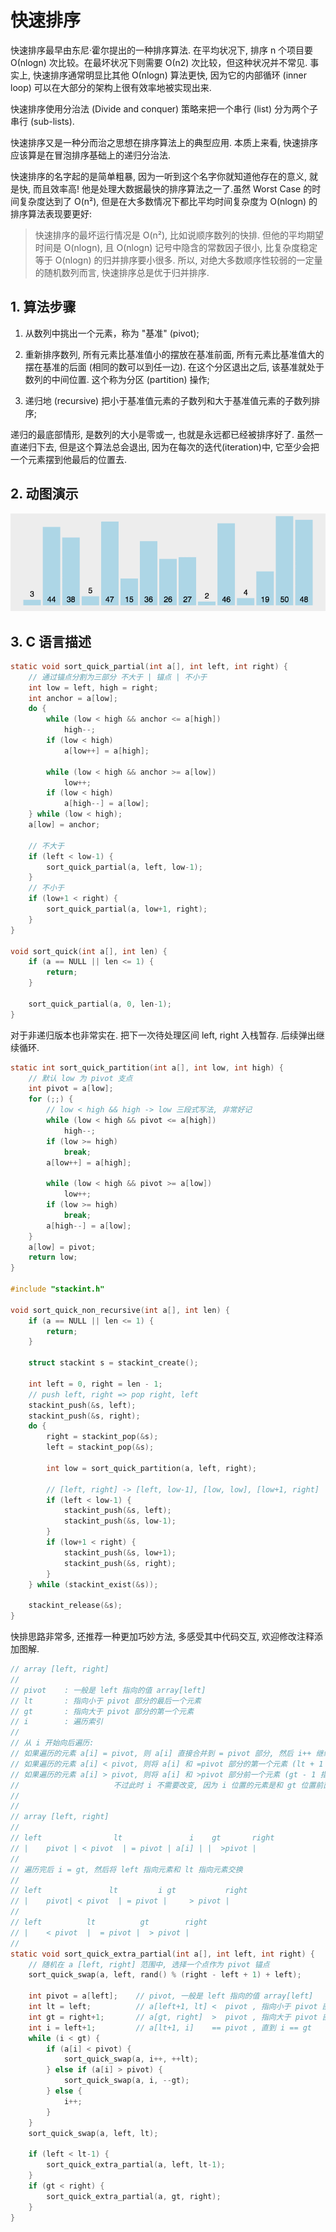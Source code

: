 # 快速排序

快速排序最早由东尼·霍尔提出的一种排序算法. 在平均状况下, 排序 n 个项目要 Ο(nlogn) 次比较。在最坏状况下则需要 Ο(n2) 次比较，但这种状况并不常见. 事实上, 快速排序通常明显比其他 Ο(nlogn) 算法更快, 因为它的内部循环 (inner loop) 可以在大部分的架构上很有效率地被实现出来.

快速排序使用分治法 (Divide and conquer) 策略来把一个串行 (list) 分为两个子串行 (sub-lists).

快速排序又是一种分而治之思想在排序算法上的典型应用. 本质上来看, 快速排序应该算是在冒泡排序基础上的递归分治法.

快速排序的名字起的是简单粗暴, 因为一听到这个名字你就知道他存在的意义, 就是快, 而且效率高! 他是处理大数据最快的排序算法之一了.虽然 Worst Case 的时间复杂度达到了 O(n²), 但是在大多数情况下都比平均时间复杂度为 O(nlogn) 的排序算法表现要更好:

> 快速排序的最坏运行情况是 O(n²), 比如说顺序数列的快排. 但他的平均期望时间是 O(nlogn), 且 O(nlogn) 记号中隐含的常数因子很小, 比复杂度稳定等于 O(nlogn) 的归并排序要小很多. 所以, 对绝大多数顺序性较弱的一定量的随机数列而言, 快速排序总是优于归并排序.

## 1. 算法步骤

1. 从数列中挑出一个元素，称为 "基准" (pivot);

2. 重新排序数列, 所有元素比基准值小的摆放在基准前面, 所有元素比基准值大的摆在基准的后面 (相同的数可以到任一边). 在这个分区退出之后, 该基准就处于数列的中间位置. 这个称为分区 (partition) 操作;

3. 递归地 (recursive) 把小于基准值元素的子数列和大于基准值元素的子数列排序;

递归的最底部情形, 是数列的大小是零或一, 也就是永远都已经被排序好了. 虽然一直递归下去, 但是这个算法总会退出, 因为在每次的迭代(iteration)中, 它至少会把一个元素摆到他最后的位置去.

## 2. 动图演示

![动图演示](resources/quickSort.gif)


## 3. C 语言描述

```C
static void sort_quick_partial(int a[], int left, int right) {
    // 通过锚点分割为三部分 不大于 | 锚点 | 不小于
    int low = left, high = right;
    int anchor = a[low];
    do {
        while (low < high && anchor <= a[high])
            high--;
        if (low < high)
            a[low++] = a[high];
        
        while (low < high && anchor >= a[low])
            low++;
        if (low < high)
            a[high--] = a[low];
    } while (low < high);
    a[low] = anchor;

    // 不大于
    if (left < low-1) {
        sort_quick_partial(a, left, low-1);
    }
    // 不小于
    if (low+1 < right) {
        sort_quick_partial(a, low+1, right);
    }
}

void sort_quick(int a[], int len) {
    if (a == NULL || len <= 1) {
        return;
    }

    sort_quick_partial(a, 0, len-1);
}
```

对于非递归版本也非常实在. 把下一次待处理区间 left, right 入栈暂存. 后续弹出继续循环.

```C
static int sort_quick_partition(int a[], int low, int high) {
    // 默认 low 为 pivot 支点
    int pivot = a[low];
    for (;;) {
        // low < high && high -> low 三段式写法, 非常好记
        while (low < high && pivot <= a[high])
            high--;
        if (low >= high)
            break;
        a[low++] = a[high];

        while (low < high && pivot >= a[low])
            low++;
        if (low >= high)
            break;
        a[high--] = a[low];
    }
    a[low] = pivot;
    return low;
}

#include "stackint.h"

void sort_quick_non_recursive(int a[], int len) {
    if (a == NULL || len <= 1) {
        return;
    }

    struct stackint s = stackint_create();

    int left = 0, right = len - 1;
    // push left, right => pop right, left
    stackint_push(&s, left);
    stackint_push(&s, right);
    do {
        right = stackint_pop(&s);
        left = stackint_pop(&s);

        int low = sort_quick_partition(a, left, right);

        // [left, right] -> [left, low-1], [low, low], [low+1, right]
        if (left < low-1) {
            stackint_push(&s, left);
            stackint_push(&s, low-1);
        }
        if (low+1 < right) {
            stackint_push(&s, low+1);
            stackint_push(&s, right);
        }
    } while (stackint_exist(&s));

    stackint_release(&s);
}
```

快排思路非常多, 还推荐一种更加巧妙方法, 多感受其中代码交互, 欢迎修改注释添加图解.

```C
// array [left, right]
// 
// pivot    : 一般是 left 指向的值 array[left]
// lt       : 指向小于 pivot 部分的最后一个元素 
// gt       : 指向大于 pivot 部分的第一个元素
// i        : 遍历索引 
// 
// 从 i 开始向后遍历: 
// 如果遍历的元素 a[i] = pivot, 则 a[i] 直接合并到 = pivot 部分, 然后 i++ 继续遍历.
// 如果遍历的元素 a[i] < pivot, 则将 a[i] 和 =pivot 部分的第一个元素 (lt + 1 指向的元素) 交换, 然后 lt++, i++ 继续遍历.
// 如果遍历的元素 a[i] > pivot, 则将 a[i] 和 >pivot 部分前一个元素 (gt - 1 指向的元素) 交换, 然后 gt--, 
//                     不过此时 i 不需要改变, 因为 i 位置的元素是和 gt 位置前面的空白元素交换过来的.
//
//
// array [left, right]
// 
// left                lt               i    gt       right
// |    pivot | < pivot  | = pivot | a[i] | |  >pivot |
//
// 遍历完后 i = gt, 然后将 left 指向元素和 lt 指向元素交换
// 
// left               lt         i gt           right
// |    pivot| < pivot  | = pivot |     > pivot |
//
// left          lt          gt        right
// |    < pivot  |  = pivot |  > pivot |
//
static void sort_quick_extra_partial(int a[], int left, int right) {
    // 随机在 a [left, right] 范围中, 选择一个点作为 pivot 锚点
    sort_quick_swap(a, left, rand() % (right - left + 1) + left);

    int pivot = a[left];    // pivot, 一般是 left 指向的值 array[left]
    int lt = left;          // a[left+1, lt] <  pivot , 指向小于 pivot 部分的最后一个元素. 初始化 left, 空集合, 随后逐渐向右扩.
    int gt = right+1;       // a[gt, right]  >  pivot , 指向大于 pivot 部分的第一个元素. 初始化 right + 1, 空集合, 随后逐渐向左缩.
    int i = left+1;         // a[lt+1, i]    == pivot , 直到 i == gt
    while (i < gt) {
        if (a[i] < pivot) {
            sort_quick_swap(a, i++, ++lt);
        } else if (a[i] > pivot) {
            sort_quick_swap(a, i, --gt);
        } else {
            i++;
        }
    }
    sort_quick_swap(a, left, lt);

    if (left < lt-1) {
        sort_quick_extra_partial(a, left, lt-1);
    }
    if (gt < right) {
        sort_quick_extra_partial(a, gt, right);
    }
}
```
